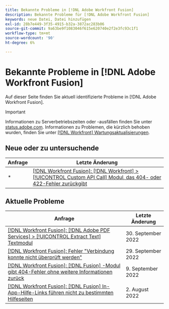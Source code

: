 ```yaml
---
title: Bekannte Probleme in [!DNL Adobe Workfront Fusion]
description: Bekannte Probleme für [!DNL Adobe Workfront Fusion]
keywords: neue Datei, Datei hinzufügen
exl-id: 28b7e449-3f35-4915-b32a-3872ac283b06
source-git-commit: 9a63be9f1083046f615e620740e2f2e3fc93c1f1
workflow-type: tm+mt
source-wordcount: '90'
ht-degree: 6%

---
```


# Bekannte Probleme in [!DNL Adobe Workfront Fusion]

Auf dieser Seite finden Sie aktuell identifizierte Probleme in [!DNL Adobe Workfront Fusion].

>[!IMPORTANT]
>
>Informationen zu Serverbetriebszeiten oder -ausfällen finden Sie unter [status.adobe.com](https://status.adobe.com). Informationen zu Problemen, die kürzlich behoben wurden, finden Sie unter [[!DNL Workfront] Wartungsaktualisierungen](../maintenance/current-updates.md).

## Neue oder zu untersuchende

| **Anfrage** | **Letzte Änderung** |
|-----------------------------------------------------------------------------------|-------------------|
* | [[!DNL Workfront Fusion]: [!DNL Workfront] >[!UICONTROL  Custom API Call] Modul, das 404- oder 422-Fehler zurückgibt](known-issues-workfront-fusion/fusion-api-reports-422-404-errors.md) | 3. Oktober 2022 |

## Aktuelle Probleme

| **Anfrage** | **Letzte Änderung** |
|-----------------------------------------------------------------------------------|-------------------|
| [[!DNL Workfront Fusion]: [!DNL Adobe PDF Services] > [!UICONTROL Extract Text] Textmodul](known-issues-workfront-fusion/fusion-pdf-extract-text.md) | 30. September 2022 |
| [[!DNL Workfront Fusion]: Fehler &quot;Verbindung konnte nicht überprüft werden&quot;](known-issues-workfront-fusion/fusion-401-error-must-reauthenicate-connection.md) | 29. September 2022 |
| [[!DNL Workfront Fusion]: [!DNL Fusion] -Modul gibt 404-Fehler ohne weitere Informationen zurück](known-issues-workfront-fusion/fusion-404-error-no-description.md) | 9. September 2022 |
| [[!DNL Workfront Fusion]: [!DNL Fusion] In-App-Hilfe-Links führen nicht zu bestimmten Hilfeseiten](known-issues-workfront-fusion/help-links-in-modules-not-working.md) | 2. August 2022 |
